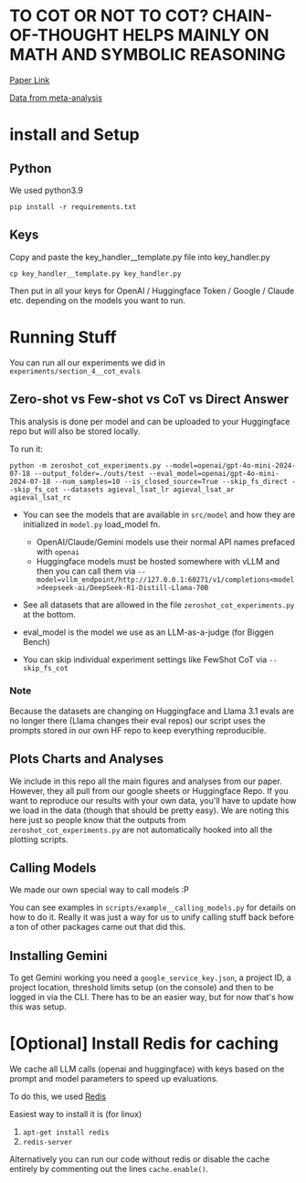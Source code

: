 # TO COT OR NOT TO COT? CHAIN-OF-THOUGHT HELPS MAINLY ON MATH AND SYMBOLIC REASONING

[Paper Link](https://arxiv.org/abs/2409.12183)

[Data from meta-analysis](https://docs.google.com/spreadsheets/d/1zCxzKUg9BrbNfqJY1BEmNgCN0d38jaF8ads4Dyt5nbE/edit?usp=sharing)

# install and Setup

## Python
We used python3.9

```terminal
pip install -r requirements.txt
```

## Keys

Copy and paste the key_handler__template.py file into key_handler.py

```terminal
cp key_handler__template.py key_handler.py
```

Then put in all your keys for OpenAI / Huggingface Token / Google / Claude etc. depending on the models you want to run.

# Running Stuff

You can run all our experiments we did in `experiments/section_4__cot_evals`

## Zero-shot vs Few-shot vs CoT vs Direct Answer

This analysis is done per model and can be uploaded to your Huggingface repo but will also be stored locally.

To run it:
```terminal
python -m zeroshot_cot_experiments.py --model=openai/gpt-4o-mini-2024-07-18 --output_folder=./outs/test --eval_model=openai/gpt-4o-mini-2024-07-18 --num_samples=10 --is_closed_source=True --skip_fs_direct --skip_fs_cot --datasets agieval_lsat_lr agieval_lsat_ar agieval_lsat_rc
```

- You can see the models that are available in `src/model` and how they are initialized in `model.py` load_model fn.

  - OpenAI/Claude/Gemini models use their normal API names prefaced with `openai`
  - Huggingface models must be hosted somewhere with vLLM and then you can call them via `--model=vllm_endpoint/http://127.0.0.1:60271/v1/completions<model>deepseek-ai/DeepSeek-R1-Distill-Llama-70B`
  
- See all datasets that are allowed in the file `zeroshot_cot_experiments.py` at the bottom.

- eval_model is the model we use as an LLM-as-a-judge (for Biggen Bench)
 
- You can skip individual experiment settings like FewShot CoT via `--skip_fs_cot`
 
### Note
Because the datasets are changing on Huggingface and Llama 3.1 evals are no longer there (Llama changes their eval repos) our script uses the prompts stored in our own HF repo to keep everything reproducible.

## Plots Charts and Analyses 

We include in this repo all the main figures and analyses from our paper.  However, they all pull from our google sheets or Huggingface Repo.  If you want to reproduce our results with your own data, you'll have to update how we load in the data (though that should be pretty easy). We are noting this here just so people know that the outputs from `zeroshot_cot_experiments.py` are not automatically hooked into all the plotting scripts.

## Calling Models

We made our own special way to call models :P 

You can see examples in `scripts/example__calling_models.py` for details on how to do it. Really it was just a way for us to unify calling stuff back before a ton of other packages came out that did this.

## Installing Gemini

To get Gemini working you need a `google_service_key.json`, a project ID, a project location, threshold limits setup (on the console) and then to be logged in via the CLI.  There has to be an easier way, but for now that's how this was setup.


# [Optional] Install Redis for caching  

We cache all LLM calls (openai and huggingface) with keys based on the prompt and model parameters to speed up evaluations.

To do this, we used [Redis](https://redis.io/docs/clients/python/)

Easiest way to install it is (for linux)
1. `apt-get install redis`
2. `redis-server`

Alternatively you can run our code without redis or disable the cache entirely by commenting out the lines `cache.enable()`.
